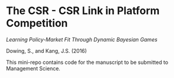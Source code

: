 The CSR - CSR Link in Platform Competition
======

*Learning Policy-Market Fit Through Dynamic Bayesian Games*

Dowing, S., and Kang, J.S. (2016)

This mini-repo contains code for the manuscript to be submitted to Management Science.
